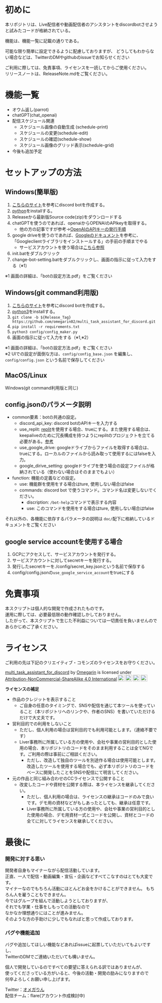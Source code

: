 # 初めに
本リポジトリは、Live配信者や動画配信者のアシスタントをdiscordbotさせようと試みたコードが格納されている。

機能は、機能一覧に記載の通りである。

可能な限り簡単に設定できるように配慮しておりますが、
どうしてもわからない場合などは、TwitterのDMやgithubのissueでお知らせください

ご利用に際しては、免責事項、ライセンスを一読してからご使用ください。  
リリースノートは、ReleaseNote.mdをご覧ください。

# 機能一覧
- オウム返し(parrot)
- chatGPT(chat_openai)
- 配信スケジュール関連
  - スケジュール画像の自動生成 (schedule-print)
  - スケジュールの変更(schedule-edit)
  - スケジュールの確認(schedule-show)
  - スケジュール画像のグリッド表示(schedule-grid)
- 今後も追加予定

# セットアップの方法
## Windows(簡単版)
1. [こちらのサイト](https://gafuburo.net/how-to-discordbot/)を参考にdiscord botを作成する。
2. [python](https://www.python.org/downloads/)をinstallする。
3. Releaseから最新版Source code(zip)をダウンロードする
4. chatGPTを使うのであれば、openaiからOPENAIのAPIkeyを取得する。
   - 他の方の記事ですが参考→[OpenAIのAPIキーの発行手順](https://auto-worker.com/blog/?p=6988#:~:text=%E3%82%82%E3%81%A7%E3%81%8D%E3%81%BE%E3%81%99%E3%80%82-,OpenAI%E3%81%AEAPI%E3%82%AD%E3%83%BC%E3%81%AE%E7%99%BA%E8%A1%8C%E6%89%8B%E9%A0%86,-%E3%81%9D%E3%81%93%E3%81%A7%E3%80%81OpenAI%E3%81%AE)
5. google driveを使うのであれば、[Googleのドキュメント](https://developers.google.com/drive/api/quickstart/python?hl=ja)を参考に、「Googleclientライブラリをインストールする」の手前の手順までやる
   - サービスアカウントを使う場合は[こちら参照]()
6. init.batをダブルクリック
7. change-bot-setting.batをダブルクリックし、画面の指示に従って入力をする（※1）

※1 画面の詳細は、「botの設定方法.pdf」をご覧ください

## Windows(git command利用版)
1. [こちらのサイト](https://gafuburo.net/how-to-discordbot/)を参考にdiscord botを作成する。
2. [python3](https://www.python.org/downloads/)をinstallする。
3. `git clone -b ${Release_Tag} https://github.com/omegarin02/multi_task_assistant_for_discord.git`
4. `pip install -r requirements.txt`
5. `python3 config/config_maker.py`
6. 画面の指示に従って入力をする（※1,※2）
   
※1 画面の詳細は、「botの設定方法.pdf」をご覧ください  
※2 UIでの設定が面倒な方は、`config/config_base.json` を編集し、`config/config.json` という名前で保存してください

## MacOS/Linux
Windows(git command利用版と同じ)


## config.jsonのパラメータ説明
- common要素：botの共通の設定。
  - discord_api_key:  discord botのAPIキーを入力する
  - use_replit: [replit](https://replit.com)を使用する場合、trueにする。また使用する場合は、keepaliveのために冗長構成を持つようにreplitのプロジェクトを立てる必要がある。[参考](https://qiita.com/eureyuri/items/c5f041773c93a54b9f92)
  - use_google_drive: googleドライブからファイルを取得する場合は、trueにする。ローカルのファイルから読み取って使用するにはfalseを入力。
  - google_dirive_setting: googleドライブを使う場合の設定ファイルが格納されている（使わない場合はそのままでもよい）
- function: 機能の定義などの設定。
  - use: 機能群を使用をする場合はture, 使用しない場合はfalse
  - commands: discord bot で使うコマンド。コマンド名は変更しないでください。
    - discription: `/bot-help`コマンドで表示する内容
    - use: このコマンドを使用をする場合はture, 使用しない場合はfalse

それ以外の、各機能に依存するパラメータの説明は `doc/`配下に格納しているドキュメントをご覧ください

## google service accountを使用する場合
1. GCPにアクセスして、サービスアカウントを発行する。
2. サービスアカウントに対してsecretキーを発行する。
3. 発行したsecretキーを./config/secret_key.jsonという名前で保存する
4. config/config.jsonの`use_google_service_account`をtrueにする

# 免責事項
本スクリプトは個人的な開発で作成されたものです。  
運用に際しては、必要最低限の動作確認しかしておりません。  
したがって、本スクリプトで生じた不利益については一切責任を負いませんのであらかじめご了承ください。


# ライセンス
ご利用の先は下記のクリエイティブ・コモンズのライセンスをお守りください。
<p xmlns:cc="http://creativecommons.org/ns#" xmlns:dct="http://purl.org/dc/terms/"><a property="dct:title" rel="cc:attributionURL" href="https://github.com/omegarin02/multi_task_assistant_for_discord">multi_task_assistant_for_discord</a> by <a rel="cc:attributionURL dct:creator" property="cc:attributionName" href="https://twitter.com/omegarin02">Omegarin</a> is licensed under <a href="http://creativecommons.org/licenses/by-nc-sa/4.0/?ref=chooser-v1" target="_blank" rel="license noopener noreferrer" style="display:inline-block;">Attribution-NonCommercial-ShareAlike 4.0 International<img style="height:22px!important;margin-left:3px;vertical-align:text-bottom;" src="https://mirrors.creativecommons.org/presskit/icons/cc.svg?ref=chooser-v1"><img style="height:22px!important;margin-left:3px;vertical-align:text-bottom;" src="https://mirrors.creativecommons.org/presskit/icons/by.svg?ref=chooser-v1"><img style="height:22px!important;margin-left:3px;vertical-align:text-bottom;" src="https://mirrors.creativecommons.org/presskit/icons/nc.svg?ref=chooser-v1"><img style="height:22px!important;margin-left:3px;vertical-align:text-bottom;" src="https://mirrors.creativecommons.org/presskit/icons/sa.svg?ref=chooser-v1"></a></p>

**ライセンスの補足**
- 作品のクレジットを表示すること
  - ご自身の任意のタイミングで、SNSや配信を通じて本ツールを使っていること（本リポジトリへのリンクや、作者のSNS）を書いていただけるだけで大丈夫です。
- 営利目的での利用をしないこと
  - ただし、個人利用の場合は営利目的でも利用可能とします。（連絡不要です）
  - Liver事務所に所属している方の使用や、会社や事業の営利目的とした使用の場合、本リポジトリのコードをそのまま利用することは全てNGです。ご利用の際は事前にご相談ください。
    - ただし、改造して独自のツールを別途作る場合は使用可能とします。改造したツールを使用する場合でも、必ず本リポジトリのコードをベースに開発したことをSNSや配信にて明言してください。
- 元の作品と同じ組み合わせのCCライセンスで公開すること 
  - 改変したコードや資材を公開する際は、本ライセンスを継承してください。
    - ただし、個人利用の場合は、ライセンスの継承はコードのみで良いです。デモ用の資材などがもしあったとしても、継承は任意です。
    - Liver事務所に所属している方の使用や、会社や事業の営利目的とした使用の場合、デモ用資材一式とコードを公開し、資材とコードの全てに対してライセンスを継承してください。

# 最後に
### 開発に対する思い
開発者自身もマイナーながら配信活動しています。  
正直、一人で配信・動画編集・宣伝・企画などすべてこなすのはとても大変です。  
マイナーなのでもちろん活動にほとんどお金をかけることができません。
もちろん人を雇うこともできません。  
今ではグループを組んで活動しようとしておりますが、  
それでも学業・仕事をしもっての活動なので  
なかなか理想通りにはことが進みません。  
そのような方の手助けに少しでもなればと思って作成しております。  

### バグや機能追加
バグや追加してほしい機能などあればissueに起票していただいてもよいですし、  
TwitterのDMでご連絡いただいても構いません。  

個人で開発しているのですべての要望に答えられる訳ではありませんが、  
使ってくださっている方がいると、今後の活動・開発の励みになりますので  
何卒よろしくお願い申し上げます。  


Twitter：[オメガりん](https://twitter.com/omegarin02)   
配信チーム：flare(アカウント作成検討中)

